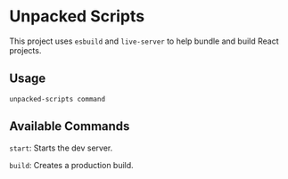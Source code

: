 # Unpacked Scripts

This project uses `esbuild` and `live-server` to help bundle and build React projects.

## Usage

`unpacked-scripts command`

## Available Commands

`start`: Starts the dev server.
<br>

`build`: Creates a production build.
